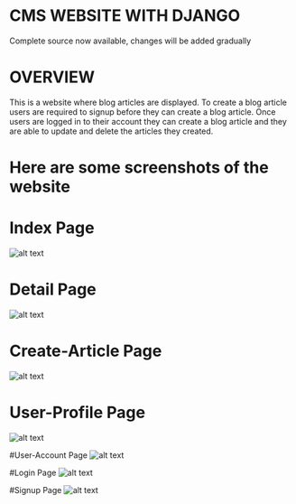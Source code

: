 # CMS WEBSITE WITH DJANGO
Complete source now available, changes will be added gradually


# OVERVIEW
This is a website where blog articles are displayed. To create a blog article 
users are required to signup before they can create a blog article. Once users are logged in to their account they can create a blog article and they are able to
update and delete the articles they created.

# Here are some screenshots of the website

# Index Page
![alt text](https://github.com/ClintonCode20/cms_website_django/blob/main/screenshots/home.png)

# Detail Page
![alt text](https://github.com/ClintonCode20/cms_website_django/blob/main/screenshots/detail.png)

# Create-Article Page
![alt text](https://github.com/ClintonCode20/cms_website_django/blob/main/screenshots/create.png)

# User-Profile Page
![alt text](https://github.com/ClintonCode20/cms_website_django/blob/main/screenshots/profile.png)

#User-Account Page
![alt text](https://github.com/ClintonCode20/cms_website_django/blob/main/screenshots/account.png)

#Login Page
![alt text](https://github.com/ClintonCode20/cms_website_django/blob/main/screenshots/login.png)

#Signup Page
![alt text](https://github.com/ClintonCode20/cms_website_django/blob/main/screenshots/register.png)


